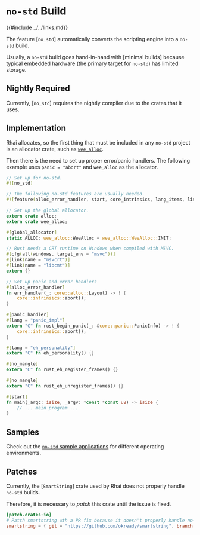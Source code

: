 `no-std` Build
=============

{{#include ../../links.md}}

The feature [`no_std`] automatically converts the scripting engine into a `no-std` build.

Usually, a `no-std` build goes hand-in-hand with [minimal builds] because typical embedded
hardware (the primary target for `no-std`) has limited storage.


Nightly Required
----------------

Currently, [`no_std`] requires the nightly compiler due to the crates that it uses.


Implementation
--------------

Rhai allocates, so the first thing that must be included in any `no-std` project is
an allocator crate, such as [`wee_alloc`](https://crates.io/crates/wee_alloc).

Then there is the need to set up proper error/panic handlers.
The following example uses `panic = "abort"` and `wee_alloc` as the allocator.

```rust , no_run
// Set up for no-std.
#![no_std]

// The following no-std features are usually needed.
#![feature(alloc_error_handler, start, core_intrinsics, lang_items, link_cfg)]

// Set up the global allocator.
extern crate alloc;
extern crate wee_alloc;

#[global_allocator]
static ALLOC: wee_alloc::WeeAlloc = wee_alloc::WeeAlloc::INIT;

// Rust needs a CRT runtime on Windows when compiled with MSVC.
#[cfg(all(windows, target_env = "msvc"))]
#[link(name = "msvcrt")]
#[link(name = "libcmt")]
extern {}

// Set up panic and error handlers
#[alloc_error_handler]
fn err_handler(_: core::alloc::Layout) -> ! {
    core::intrinsics::abort();
}

#[panic_handler]
#[lang = "panic_impl"]
extern "C" fn rust_begin_panic(_: &core::panic::PanicInfo) -> ! {
    core::intrinsics::abort();
}

#[lang = "eh_personality"]
extern "C" fn eh_personality() {}

#[no_mangle]
extern "C" fn rust_eh_register_frames() {}

#[no_mangle]
extern "C" fn rust_eh_unregister_frames() {}

#[start]
fn main(_argc: isize, _argv: *const *const u8) -> isize {
    // ... main program ...
}
```


Samples
-------

Check out the [`no-std` sample applications](../examples/rust.md#no-std-samples)
for different operating environments.


Patches
-------

Currently, the [`SmartString`] crate used by Rhai does not properly handle `no-std` builds.

Therefore, it is necessary to _patch_ this crate until the issue is fixed.

```toml
[patch.crates-io]
# Patch smartstring wth a PR fix because it doesn't properly handle no-std builds.
smartstring = { git = "https://github.com/okready/smartstring", branch = "fix-no_std-builds" }
```
